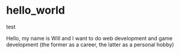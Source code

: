 # hello_world
test


Hello, my name is Will and I want to do web development and game development (the former as a career, the latter as a personal hobby)

